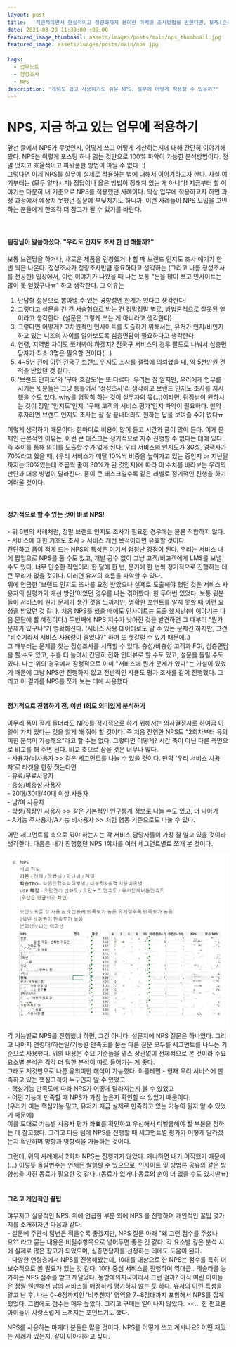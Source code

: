 ```yaml
---
layout: post
title:  '직관적이면서 현실적이고 정량화까지 용이한 마케팅 조사방법을 원한다면, NPS(순추천고객지수) 알아보기(2)'
date: 2021-03-28 11:30:00 +09:00
featured_image_thumbnail: assets/images/posts/main/nps_thumbnail.jpg
featured_image: assets/images/posts/main/nps.jpg

tags:
  - 업무노트
  - 정성조사
  - NPS
description: '개념도 쉽고 사용하기도 쉬운 NPS. 실무에 어떻게 적용할 수 있을까?'
---
```


# NPS, 지금 하고 있는 업무에 적용하기

앞선 글에서 NPS가 무엇인지, 어떻게 쓰고 어떻게 계산하는지에 대해 간단히 이야기해봤다. NPS는 이렇게 포스팅 하나 읽는 것만으로 100% 파악이 가능한 분석방법이다. 정말 멋지고 효율적이고 파워풀한 방법이 아닐 수 없다. :)  
그렇다면 이제 NPS를 실무에 실제로 적용하는 법에 대해서 이야기하고자 한다. 사실 여기부터는 (모두 알다시피) 정답이나 옳은 방법이 정해져 있는 게 아니다! 지금부터 할 이야기는 다분히 내 기준으로 NPS를 적용했던 사례이다. 막상 업무에 적용하고자 하면 과정 과정에서 예상치 못했던 질문에 부딪치기도 하니까, 이런 사례들이 NPS 도입을 고민하는 분들에게 한조각 더 참고가 될 수 있기를 바란다.  
<br/>
<br/>

#### 팀장님이 말씀하셨다. "우리도 인지도 조사 한 번 해볼까?"

보통 브랜딩을 하거나, 새로운 제품을 런칭했거나 할 때 브랜드 인지도 조사 얘기가 한 번 씩은 나온다. 정성조사가 정량조사만큼 중요하다고 생각하는 (그리고 나름 정성조사를 전공한) 입장에서, 이런 이야기가 나왔을 때 나는 보통 "돈을 많이 쓰고 인사이트는 많이 못 얻겠구나ㅠ" 하고 생각한다. 그 이유는  
1) 단답형 설문으로 뽑아낼 수 있는 경향성엔 한계가 있다고 생각한다!  
2) 그렇다고 설문을 긴 긴 서술형으로 받는 건 정말정말 별로, 방법론적으로 잘못된 일이라고 생각한다. (설문은 그렇게 쓰는 게 아니라고 생각한다)  
3) 그렇다면 어떻게? 고차원적인 인사이트를 도출하기 위해서는, 유저가 인지/비인지하고 있는 니즈의 차이를 알아보도록 심층면담이 필요하다고 생각한다.  
4) 연령, 지역별 차이도 쪼개봐야 하겠지? 전국구 서비스의 경우 팔도로 나눠서 심층면담자가 최소 3명은 필요할 것이다(...)  
5) 4~5년 전에 이런 전국구 브랜드 인지도 조사를 갤럽에 의뢰했을 때, 약 5천만원 견적을 받았던 것 같다.  
6) \'브랜드 인지도\'와 \'구매 호감도\'는 또 다르다. 우리는 잘 알지만, 우리에게 업무를 시키는 윗분들은 그냥 통틀어서 \'정성조사\'라 생각하고 브랜드 인지도 조사를 지시했을 수도 있다. why를 명확히 하는 것이 실무자의 몫(...)이라면, 팀장님이 원하시는 것이 정말 \'인지도\'인지, \'구매 고객의 서비스 평가\'인지 파악이 필요하다. 만약 후자라면 브랜드 인지도 조사는 잘 잘 끝내더라도 원하는 답을 보여줄 수가 없다ㅠ  

이렇게 생각하기 때문이다. 한마디로 비용이 많이 들고 시간과 품이 많이 든다. 이게 문제인 근본적인 이유는, 이런 큰 태스크는 정기적으로 자주 진행할 수 없다는 데에 있다. 즉 추이를 통해 의미를 도출할 수가 없게 된다. 우리 서비스의 인지도가 30%, 경쟁사가 70%라고 했을 때, \{우리 서비스가 매달 10%씩 비중을 높여가고 있는 중인지 or 지난달까지는 50%였는데 조금씩 줄어 30%가 된 것인지\}에 따라 이 수치를 바라보는 우리의 판단과 대응 방법이 달라진다. 품이 큰 태스크일수록 같은 레벨로 정기적인 진행을 하기 어려울 것이다.  
<br/>
<br/>

#### 정기적으로 할 수 있는 것이 바로 NPS!  
\- 위 6번의 사례처럼, 정말 브랜드 인지도 조사가 필요한 경우에는 물론 적합하지 않다.  
\- 서비스에 대한 기호도 조사 > 서비스 개선 목적이라면 유효할 것이다.  
간단하고 품이 적게 드는 NPS의 특성은 여기서 엄청난 강점이 된다. 우리는 서비스 내에 팝업으로 NPS를 풀 수도 있고, 개발 공수 없이 그냥 고객/비고객에게 LMS를 보낼 수도 있다. 너무 단순한 작업이라 한 달에 한 번, 분기에 한 번씩 정기적으로 진행하는 데 큰 무리가 없을 것이다. 이러면 유저의 흐름을 파악할 수 있다.  
위에 언급한 \'브랜드 인지도 조사를 요청 받았으나 실제로 도출해야 했던 것은 서비스 사용자의 실평가와 개선 방안\'이었던 경우를 나는 겪어봤다. 한 두어번 있었다. 보통 윗분들이 서비스에 뭔가 문제가 생긴 것을 느끼지만, 명확한 포인트를 알지 못할 때 이런 요청을 받았던 것 같다. 처음 NPS를 했을 때에도 인사이트는 도출 했지만(이 이야기는 다음 문단에 할 예정이다.) 두번째에 NPS 지수가 낮아진 것을 발견하면 그 때부터 \"뭔가 문제가 있구나\"가 명확해진다. \(서비스 사용 데이터로도 알 수 있는 문제긴 하지만, 그건 \"비수기라서 서비스 사용량이 줄었나?\" 하며 또 헷갈릴 수 있기 때문에..\)  
그 때부터는 문제를 찾는 정성조사를 시작할 수 있다. 충성/비충성 고객과 FGI, 심층면담을 할 수도 있고, 수를 더 늘려서 간단히 전화 인터뷰로 할 수도 있고, 설문을 돌릴 수도 있다. 나는 위의 경우에서 잠정적으로 이미 \"서비스에 뭔가 문제가 있다\"는 가설이 있었기 때문에 그냥 NPS만 진행하지 않고 전반적인 사용도 평가 조사를 같이 진행했다. 그리고 이 결과를 NPS를 쪼개 보는 데에 사용했다.
<br/>
<br/>

#### 정기적으로 진행하기 전, 이번 1회도 의미있게 분석하기

아무리 품이 적게 들더라도 NPS를 정기적으로 하기 위해서는 의사결정자로 하여금 이 일이 가치 있다는 것을 알게 해 줘야 할 것이다. 즉 처음 진행한 NPS도 \"2회차부터 유의미한 분석이 가능해요\"라고 할 수는 없다. 그렇다면 어떻게? 시간 축이 아닌 다른 측면으로 비교를 해 주면 된다. 비교 축으로 삼을 것은 너무나 많다.  
\- 사용자/비사용자 >> 같은 세그먼트를 나눌 수 있을 것이다. 만약 \'우리 서비스 사용자\'로 타겟을 한정 짓는다면   
\- 유료/무료사용자  
\- 충성/비충성 사용자   
\- 20대/30대/40대 이상 사용자  
\- 남/여 사용자  
\- 학생/직장인 사용자 >> 같은 기본적인 인구통계 정보로 나눌 수도 있고, 더 나아가  
\- A기능 주사용자/A기능 비사용자 >> 처럼 행동 기준으로도 나눌 수 있다.  

어떤 세그먼트를 축으로 둬야 하는지는 각 서비스 담당자들이 가장 잘 알고 있을 것이라 생각한다. 다음은 내가 진행했던 NPS 1회차를 여러 세그먼트별로 쪼개 본 것이다.

![NPS 사례](assets/images/posts/content/npscase.JPG)

각 기능별로 NPS를 진행했냐 하면, 그건 아니다. 설문지에 NPS 질문은 하나였다. 그리고 나머지 연령대/하는일/기능별 만족도를 묻는 다른 질문 모두를 세그먼트를 나누는 기준으로 사용했다. 위의 내용은 주요 기준들을 뎁스 상관없이 전체적으로 본 것이라 주요 요소별 분석은 각각 더 딥한 분석이 따로 들어가는 게 좋다.  
그래도 저것만으로 나름 유의미한 해석이 가능했다. 이를테면
\- 현재 우리 서비스에 만족하고 있는 핵심고객이 누구인지 알 수 있었고  
\- 핵심기능 만족도에 따라 NPS가 어떻게 달라지는지 볼 수 있었고  
\- 어떤 기능에 만족할 때 NPS가 가장 높은지 확인할 수 있었기 때문이다.   
 (우리가 미는 핵심기능 말고, 유저가 지금 실제로 만족하고 있는 기능이 뭔지 알 수 있었기 때문에)  
이를 토대로 기능별 사용자 평가 좌표를 확인하고 우선해서 디벨롭해야 할 부분을 정하는 데 참고했다. 그리고 다음 텀에 NPS를 진행할 때 세그먼트별 평가가 어떻게 달라졌는지 확인하며 방향과 영향력을 가늠하는 것이다.  

그런데, 위의 사례에서 2회차 NPS는 진행되지 않았다. 왜냐하면 내가 이직했기 때문에(...) 이렇듯 돌발변수는 언제든 발행할 수 있으므로, 인사이트 및 방법론 공유와 같은 방향성을 가진 동료가 필요한 것 같다. (동료가 없거나 동료의 손이 더 없을 수도 있지만ㅠ)
<br/>
<br/>

#### 그리고 개인적인 꿀팁

야무지고 실용적인 NPS. 위에 언급한 부분 외에 NPS 를 진행하며 개인적인 꿀팁 몇가지를 소개하자면 다음과 같다.  
\- 설문에 주관식 답변은 적을수록 좋겠지만, NPS 질문 아래 \"왜 그런 점수를 주셨나요?\" 라고 묻는 내용은 비필수항목으로 넣어두면 좋은 것 같다. 각 요소별 깊은 분석 시에 실제로 많은 참고가 되었으며, 심층면담자를 선정하는 데에도 도움이 된다.  
\- 다양한 연령층에서 NPS를 진행해봤는데, 10대를 대상으로 한 NPS는 점수를 특히 더 보수적으로 볼 필요가 있는 것 같다. 10대 중심 서비스를 진행하며 역대급.. 테슬라를 능가하는 NPS 점수를 받고 깨달았다. 동방예의지국이라서 그런 걸까? 아직 여린 아이들은 정말 웬만해선 남의 서비스를 매정하게 평가하지 않는 듯 하다. 유저의 이런 특성을 알고 난 후, 나는 0~6점까지인 \'비추천자\' 영역을 7~8점대까지 포함해서 NPS를 집계했었다. 그럼에도 점수는 매우 높았다. 그리고 구매는 일어나지 않았다. \>\<... 한 편으론 아이들이 사랑스럽게 느껴지는 포인트기도 했다.  

NPS를 사용하는 마케터 분들은 많을 것이다. NPS를 어떻게 쓰고 계시나요? 어떤 재밌는 사례가 있는지, 같이 이야기하고 싶다.
